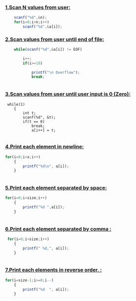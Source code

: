 ### [1.Scan N values from user: ](https://github.com/1834902551/cse214/blob/master/Lab1/1.c)

```javascript
    scanf("%d",&n);
    for(i=0;i<n;i++)
        scanf("%d",&a[i]);

  ```  
    
### [2.Scan values from user until end of file: ](https://github.com/1834902551/cse214/blob/master/Lab1/2.c)

```javascript
    while(scanf("%d",&a[i]) != EOF)
    
        i++;
        if(i>=10)
        
            printf("\n Overflow");
            break;
            
```

### [3.Scan values from user until user input is 0 (Zero): ](https://github.com/1834902551/cse214/blob/master/Lab1/3.c)
```javacript
 while(1)
    {
        int t;
        scanf(%d", &t);
        if(t == 0)
            break;
            a[i++] = t;
        
```


### [4.Print each element in newline: ](https://github.com/1834902551/cse214/blob/master/Lab1/3.c)
```javascript
for(i=0;i<x;i++)
    {
        printf("%d\n", a[i]);
    }
    
```

### [5.Print each element separated by space: ](https://github.com/1834902551/cse214/blob/master/Lab1/3.c)
```javascript
for(i=0;i<size;i++)
    {
        printf("%d ",a[i]);
    }
    
```

### [6.Print each element separated by comma : ](https://github.com/1834902551/cse214/blob/master/Lab1/3.c)
```javascript
 for(i=0;i<size;i++)
    {
        printf(" %d,", a[i]);
    }
    
```

### [7.Print each elements in reverse order. : ](https://github.com/1834902551/cse214/blob/master/Lab1/3.c)
```javascript
for(i=size-1;i>=0;i--)
    {
        printf("%d  ", a[i]);
    }
```


